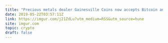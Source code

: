 ```yaml
---
title: "Precious metals dealer Gainesville Coins now accepts Bitcoin and is planning on accepting Ethereum, Ethereum Classic, and Litecoin in the near future."
date: 2019-05-22T03:57:11Z
link: https://imgur.com/j21ZdLu?utm_medium=RSS&utm_source=hune
site: imgur.com
topic: crypto
draft: false
---
```

